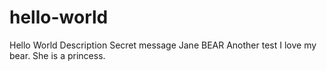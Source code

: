 # hello-world
Hello World Description
Secret message
Jane BEAR
Another test
I love my bear. She is a princess.